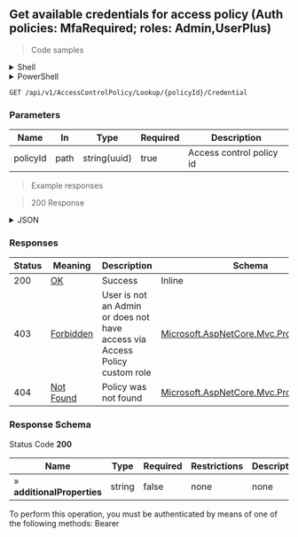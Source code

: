 
## Get available credentials for access policy (Auth policies: MfaRequired; roles: Admin,UserPlus)

<a id="opIdGetCredentialLookupForPolicyAsync"></a>

> Code samples

<details><summary>Shell</summary>


```shell
# You can also use wget
curl -X GET /api/v1/AccessControlPolicy/Lookup/{policyId}/Credential \
  -H 'Accept: application/json' \
  -H 'Authorization: Bearer TOKEN'

```


</details>

<details><summary>PowerShell</summary>


```powershell
# PowerShell example

$NPSUrl = "https://localhost:6500"

$Login = @{
    Login = "User"
    Password = "Password"
}
# Cookie container for multi-factor authentication
$WebSession = New-Object Microsoft.PowerShell.Commands.WebRequestSession
$Token = Invoke-RestMethod -Uri "$($NPSUrl)/signinBody" -Method POST -Body (ConvertTo-Json $Login) -WebSession $WebSession -ContentType "application/json"
$Token = Invoke-RestMethod -Uri "$($NPSUrl)/signin2fa" -Method Post -Body $MfaCode -Headers @{Authorization = "Bearer $Token"} -WebSession $WebSession -ContentType "application/json"

$Headers = @{
    Authorization = "Bearer $Token"
}
Invoke-RestMethod -Method GET -Uri "$($NPSUrl)/api/v1/AccessControlPolicy/Lookup/{policyId}/Credential -Headers $Headers -ContentType "application/json"
```


</details>

`GET /api/v1/AccessControlPolicy/Lookup/{policyId}/Credential`

<h3 id="get-available-credentials-for-access-policy-(auth-policies:-mfarequired;-roles:-admin,userplus)-parameters">Parameters</h3>

|Name|In|Type|Required|Description|
|---|---|---|---|---|
|policyId|path|string(uuid)|true|Access control policy id|

> Example responses

> 200 Response

<details><summary>JSON</summary>


```json
{
  "property1": "string",
  "property2": "string"
}
```


</details>

<h3 id="get-available-credentials-for-access-policy-(auth-policies:-mfarequired;-roles:-admin,userplus)-responses">Responses</h3>

|Status|Meaning|Description|Schema|
|---|---|---|---|
|200|[OK](https://tools.ietf.org/html/rfc7231#section-6.3.1)|Success|Inline|
|403|[Forbidden](https://tools.ietf.org/html/rfc7231#section-6.5.3)|User is not an Admin or does not have access via Access Policy custom role|[Microsoft.AspNetCore.Mvc.ProblemDetails](../Models/microsoft.aspnetcore.mvc.problemdetails.md)|
|404|[Not Found](https://tools.ietf.org/html/rfc7231#section-6.5.4)|Policy was not found|[Microsoft.AspNetCore.Mvc.ProblemDetails](../Models/microsoft.aspnetcore.mvc.problemdetails.md)|

<h3 id="get-available-credentials-for-access-policy-(auth-policies:-mfarequired;-roles:-admin,userplus)-responseschema">Response Schema</h3>

Status Code **200**

|Name|Type|Required|Restrictions|Description|
|---|---|---|---|---|
|» **additionalProperties**|string|false|none|none|

<aside class="warning">
To perform this operation, you must be authenticated by means of one of the following methods:
Bearer
</aside>



